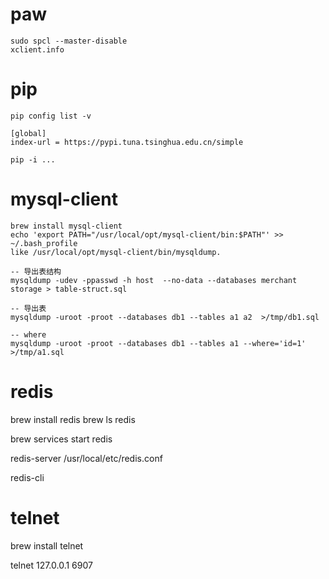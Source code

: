 # paw
```
sudo spcl --master-disable
xclient.info
```
# pip
```
pip config list -v

[global]
index-url = https://pypi.tuna.tsinghua.edu.cn/simple

pip -i ...
```

# mysql-client
```
brew install mysql-client
echo 'export PATH="/usr/local/opt/mysql-client/bin:$PATH"' >> ~/.bash_profile
like /usr/local/opt/mysql-client/bin/mysqldump.

-- 导出表结构
mysqldump -udev -ppasswd -h host  --no-data --databases merchant storage > table-struct.sql

-- 导出表
mysqldump -uroot -proot --databases db1 --tables a1 a2  >/tmp/db1.sql

-- where
mysqldump -uroot -proot --databases db1 --tables a1 --where='id=1'  >/tmp/a1.sql
```

# redis

brew install redis
brew ls redis

brew services start redis

redis-server /usr/local/etc/redis.conf

redis-cli

# telnet
 brew install telnet

 telnet 127.0.0.1 6907
